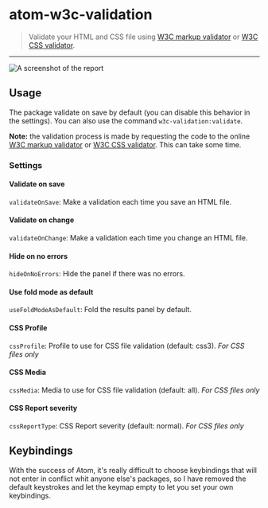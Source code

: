 # atom-w3c-validation

> Validate your HTML and CSS file using [W3C markup validator](http://validator.w3.org/) or [W3C CSS validator](http://jigsaw.w3.org/css-validator/).

* * *

![A screenshot of the report](https://raw.githubusercontent.com/leny/atom-w3c-validation/master/caps/report.png)

## Usage

The package validate on save by default (you can disable this behavior in the settings). You can also use the command `w3c-validation:validate`.

**Note:** the validation process is made by requesting the code to the online [W3C markup validator](http://validator.w3.org/) or [W3C CSS validator](http://http://jigsaw.w3.org/css-validator/). This can take some time.

### Settings

#### Validate on save

`validateOnSave`: Make a validation each time you save an HTML file.

#### Validate on change

`validateOnChange`: Make a validation each time you change an HTML file.

#### Hide on no errors

`hideOnNoErrors`: Hide the panel if there was no errors.

#### Use fold mode as default

`useFoldModeAsDefault`: Fold the results panel by default.

#### CSS Profile

`cssProfile`: Profile to use for CSS file validation (default: css3). *For CSS files only*

#### CSS Media

`cssMedia`: Media to use for CSS file validation (default: all). *For CSS files only*

#### CSS Report severity

`cssReportType`: CSS Report severity (default: normal). *For CSS files only*

## Keybindings

With the success of Atom, it's really difficult to choose keybindings that will not enter in conflict whit anyone else's packages, so I have removed the default keystrokes and let the keymap empty to let you set your own keybindings.
